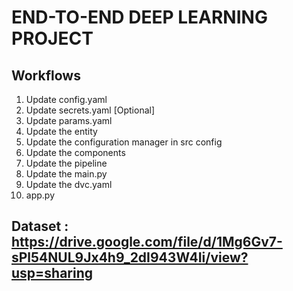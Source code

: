 # END-TO-END DEEP LEARNING PROJECT

## Workflows

1. Update config.yaml
2. Update secrets.yaml [Optional]
3. Update params.yaml
4. Update the entity
5. Update the configuration manager in src config
6. Update the components
7. Update the pipeline 
8. Update the main.py
9. Update the dvc.yaml
10. app.py


## Dataset : https://drive.google.com/file/d/1Mg6Gv7-sPl54NUL9Jx4h9_2dI943W4Ii/view?usp=sharing
